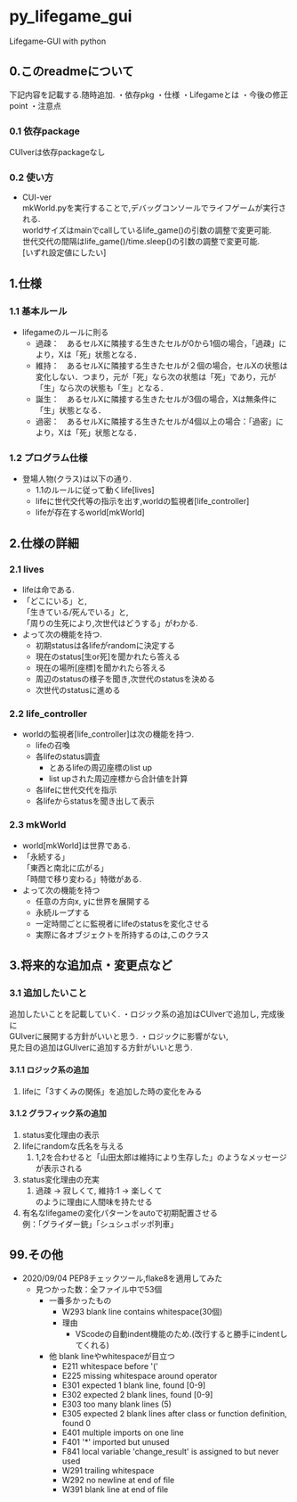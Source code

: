 # py_lifegame_gui

Lifegame-GUI with python

## 0.このreadmeについて

下記内容を記載する.随時追加.
・依存pkg
・仕様
・Lifegameとは
・今後の修正point
・注意点

### 0.1 依存package

CUIverは依存packageなし

### 0.2 使い方

- CUI-ver  
mkWorld.pyを実行することで,デバッグコンソールでライフゲームが実行される.  
worldサイズはmainでcallしているlife_game()の引数の調整で変更可能.  
世代交代の間隔はlife_game()/time.sleep()の引数の調整で変更可能.  
[いずれ設定値にしたい]

## 1.仕様

### 1.1 基本ルール

- lifegameのルールに則る
  - 過疎：　あるセルXに隣接する生きたセルが0から1個の場合，「過疎」により，Xは「死」状態となる．
  - 維持：　あるセルXに隣接する生きたセルが２個の場合，セルXの状態は変化しない．つまり，元が「死」なら次の状態は「死」であり，元が「生」なら次の状態も「生」となる．
  - 誕生：　あるセルXに隣接する生きたセルが3個の場合，Xは無条件に「生」状態となる．
  - 過密：　あるセルXに隣接する生きたセルが4個以上の場合：「過密」により，Xは「死」状態となる．

### 1.2 プログラム仕様

- 登場人物(クラス)は以下の通り.
  - 1.1のルールに従って動くlife[lives]
  - lifeに世代交代等の指示を出す,worldの監視者[life_controller]
  - lifeが存在するworld[mkWorld]

## 2.仕様の詳細

### 2.1 lives

- lifeは命である.  
- 「どこにいる」と,  
  「生きている/死んでいる」と,  
  「周りの生死により,次世代はどうする」がわかる.  
- よって次の機能を持つ.
  - 初期statusは各lifeがrandomに決定する
  - 現在のstatus[生or死]を聞かれたら答える
  - 現在の場所[座標]を聞かれたら答える
  - 周辺のstatusの様子を聞き,次世代のstatusを決める
  - 次世代のstatusに進める

### 2.2 life_controller

- worldの監視者[life_controller]は次の機能を持つ.  
  - lifeの召喚
  - 各lifeのstatus調査
    - とあるlifeの周辺座標のlist up
    - list upされた周辺座標から合計値を計算
  - 各lifeに世代交代を指示
  - 各lifeからstatusを聞き出して表示

### 2.3 mkWorld

- world[mkWorld]は世界である.
- 「永続する」  
  「東西と南北に広がる」  
  「時間で移り変わる」特徴がある.  
- よって次の機能を持つ  
  - 任意の方向x, yに世界を展開する
  - 永続ループする
  - 一定時間ごとに監視者にlifeのstatusを変化させる
  - 実際に各オブジェクトを所持するのは,このクラス

## 3.将来的な追加点・変更点など

### 3.1 追加したいこと

追加したいことを記載していく.
・ロジック系の追加はCUIverで追加し, 完成後に  
GUIverに展開する方針がいいと思う.
・ロジックに影響がない,  
見た目の追加はGUIverに追加する方針がいいと思う.

#### 3.1.1 ロジック系の追加

1. lifeに「3すくみの関係」を追加した時の変化をみる

#### 3.1.2 グラフィック系の追加

1. status変化理由の表示
2. lifeにrandomな氏名を与える  
   1. 1,2を合わせると「山田太郎は維持により生存した」のようなメッセージが表示される
3. status変化理由の充実
   1. 過疎 → 寂しくて, 維持:1 → 楽しくて  
   のように理由に人間味を持たせる
4. 有名なlifegameの変化パターンをautoで初期配置させる  
   例：「グライダー銃」「シュシュポッポ列車」

## 99.その他

- 2020/09/04 PEP8チェックツール,flake8を適用してみた
  - 見つかった数：全ファイル中で53個
    - 一番多かったもの
      - W293 blank line contains whitespace(30個)
      - 理由
        - VScodeの自動indent機能のため.(改行すると勝手にindentしてくれる)
    - 他 blank lineやwhitespaceが目立つ
      - E211 whitespace before '('
      - E225 missing whitespace around operator
      - E301 expected 1 blank line, found [0-9]
      - E302 expected 2 blank lines, found [0-9]
      - E303 too many blank lines (5)
      - E305 expected 2 blank lines after class or function definition, found 0
      - E401 multiple imports on one line
      - F401 '*' imported but unused
      - F841 local variable 'change_result' is assigned to but never used
      - W291 trailing whitespace
      - W292 no newline at end of file
      - W391 blank line at end of file

